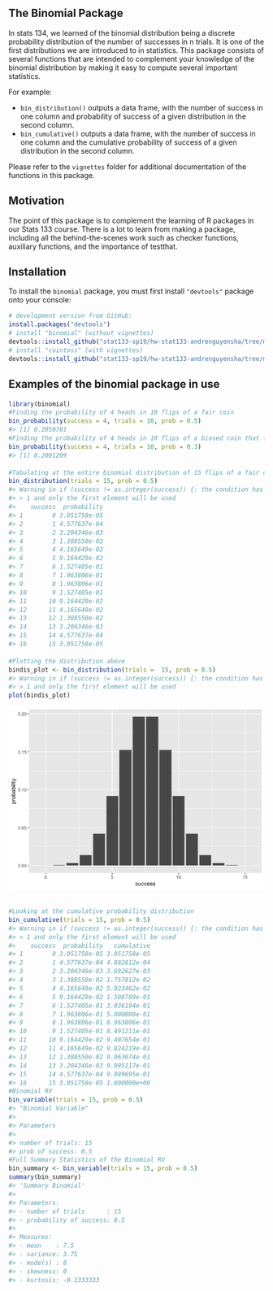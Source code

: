 The Binomial Package
--------------------

In stats 134, we learned of the binomial distribution being a discrete probability distribution of the number of successes in n trials. It is one of the first distributions we are introduced to in statistics. This package consists of several functions that are intended to complement your knowledge of the binomial distribution by making it easy to compute several important statistics.

For example:

-   `bin_distribution()` outputs a data frame, with the number of success in one column and probability of success of a given distribution in the second column.
-   `bin_cumulative()` outputs a data frame, with the number of success in one column and the cumulative probability of success of a given distribution in the second column.

Please refer to the `vignettes` folder for additional documentation of the functions in this package.

Motivation
----------

The point of this package is to complement the learning of R packages in our Stats 133 course. There is a lot to learn from making a package, including all the behind-the-scenes work such as checker functions, auxiliary functions, and the importance of testthat.

Installation
------------

To install the `binomial` package, you must first install `"devtools"` package onto your console:

``` r
# development version from GitHub:
install.packages("devtools") 
# install "binomial" (without vignettes)
devtools::install_github("stat133-sp19/hw-stat133-andrenguyensha/tree/master/binomial")
# install "cointoss" (with vignettes)
devtools::install_github("stat133-sp19/hw-stat133-andrenguyensha/tree/master/binomial")
```

Examples of the binomial package in use
---------------------------------------

``` r
library(binomial)
#Finding the probability of 4 heads in 10 flips of a fair coin
bin_probability(success = 4, trials = 10, prob = 0.5)
#> [1] 0.2050781
#Finding the probability of 4 heads in 10 flips of a biased coin that falls on heads 30% of the time
bin_probability(success = 4, trials = 10, prob = 0.3)
#> [1] 0.2001209

#Tabulating at the entire binomial distribution of 15 flips of a fair coin
bin_distribution(trials = 15, prob = 0.5)
#> Warning in if (success != as.integer(success)) {: the condition has length
#> > 1 and only the first element will be used
#>    success  probability
#> 1        0 3.051758e-05
#> 2        1 4.577637e-04
#> 3        2 3.204346e-03
#> 4        3 1.388550e-02
#> 5        4 4.165649e-02
#> 6        5 9.164429e-02
#> 7        6 1.527405e-01
#> 8        7 1.963806e-01
#> 9        8 1.963806e-01
#> 10       9 1.527405e-01
#> 11      10 9.164429e-02
#> 12      11 4.165649e-02
#> 13      12 1.388550e-02
#> 14      13 3.204346e-03
#> 15      14 4.577637e-04
#> 16      15 3.051758e-05

#Plotting the distribution above
bindis_plot <- bin_distribution(trials =  15, prob = 0.5)
#> Warning in if (success != as.integer(success)) {: the condition has length
#> > 1 and only the first element will be used
plot(bindis_plot)
```

![](README-unnamed-chunk-3-1.png)

``` r

#Looking at the cumulative probability distribution
bin_cumulative(trials = 15, prob = 0.5)
#> Warning in if (success != as.integer(success)) {: the condition has length
#> > 1 and only the first element will be used
#>    success  probability   cumulative
#> 1        0 3.051758e-05 3.051758e-05
#> 2        1 4.577637e-04 4.882812e-04
#> 3        2 3.204346e-03 3.692627e-03
#> 4        3 1.388550e-02 1.757812e-02
#> 5        4 4.165649e-02 5.923462e-02
#> 6        5 9.164429e-02 1.508789e-01
#> 7        6 1.527405e-01 3.036194e-01
#> 8        7 1.963806e-01 5.000000e-01
#> 9        8 1.963806e-01 6.963806e-01
#> 10       9 1.527405e-01 8.491211e-01
#> 11      10 9.164429e-02 9.407654e-01
#> 12      11 4.165649e-02 9.824219e-01
#> 13      12 1.388550e-02 9.963074e-01
#> 14      13 3.204346e-03 9.995117e-01
#> 15      14 4.577637e-04 9.999695e-01
#> 16      15 3.051758e-05 1.000000e+00
#Binomial RV
bin_variable(trials = 15, prob = 0.5)
#> "Binomial Variable"
#> 
#> Parameters
#> 
#> number of trials: 15 
#> prob of success: 0.5
#Full Summary Statistics of the Binomial RV
bin_summary <- bin_variable(trials = 15, prob = 0.5)
summary(bin_summary)
#> 'Summary Binomial'
#> 
#> Parameters:
#> - number of trials      : 15 
#> - probability of success: 0.5 
#> 
#> Measures:
#> - mean    : 7.5 
#> - variance: 3.75 
#> - mode(s) : 8 
#> - skewness: 0 
#> - kurtosis: -0.1333333
```
